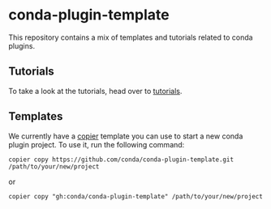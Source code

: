 # conda-plugin-template

This repository contains a mix of templates and tutorials related to conda plugins.


## Tutorials

To take a look at the tutorials, head over to [tutorials](./tutorials).


## Templates

We currently have a [copier](https://copier.readthedocs.io) template you can use to
start a new conda plugin project. To use it, run the following command:

```
copier copy https://github.com/conda/conda-plugin-template.git /path/to/your/new/project
```

or

```
copier copy "gh:conda/conda-plugin-template" /path/to/your/new/project
```

